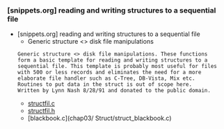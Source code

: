 ### [snippets.org] reading and writing structures to a sequential file
* [snippets.org] reading and writing structures to a  sequential file
   * Generic structure <> disk file manipulations
   ```
   Generic structure <> disk file manipulations. These functions
   form a basic template for reading and writing structures to a 
   sequential file. This template is probably most useful for files
   with 500 or less records and eliminates the need for a more 
   elaborate file handler such as C-Tree, DB-Vista, Mix etc.
   Routines to put data in the struct is out of scope here.
   Written by Lynn Nash 8/28/91 and donated to the public domain.
  ```
  * [structfil.c](https://github.com/vonj/snippets.org/blob/master/strucfil.c)
  * [structfil.h](https://github.com/vonj/snippets.org/blob/master/strucfil.h)
  * [blackbook.c](chap03/ Struct/struct_blackbook.c)
